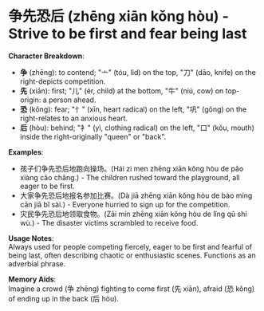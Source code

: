 # **争先恐后 (zhēng xiān kǒng hòu) - Strive to be first and fear being last**

**Character Breakdown**:  
- **争** (zhēng): to contend; "亠" (tóu, lid) on the top, "刀" (dāo, knife) on the right-depicts competition.  
- **先** (xiān): first; "儿" (ér, child) at the bottom, "牛" (niú, cow) on top-origin: a person ahead.  
- **恐** (kǒng): fear; "忄" (xīn, heart radical) on the left, "巩" (gǒng) on the right-relates to an anxious heart.  
- **后** (hòu): behind; "⻂" (yì, clothing radical) on the left, "口" (kǒu, mouth) inside the right-originally "queen" or "back".

**Examples**:  
- 孩子们争先恐后地跑向操场。(Hái zi men zhēng xiān kǒng hòu de pǎo xiàng cāo chǎng.) - The children rushed toward the playground, all eager to be first.  
- 大家争先恐后地报名参加比赛。(Dà jiā zhēng xiān kǒng hòu de bào míng cān jiā bǐ sài.) - Everyone hurried to sign up for the competition.  
- 灾民争先恐后地领取食物。(Zāi mín zhēng xiān kǒng hòu de lǐng qǔ shí wù.) - The disaster victims scrambled to receive food.

**Usage Notes**:  
Always used for people competing fiercely, eager to be first and fearful of being last, often describing chaotic or enthusiastic scenes. Functions as an adverbial phrase.

**Memory Aids**:  
Imagine a crowd (争 zhēng) fighting to come first (先 xiān), afraid (恐 kǒng) of ending up in the back (后 hòu).